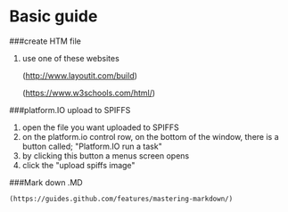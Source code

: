 # Basic guide

###create HTM file

1. use one of these websites

    (http://www.layoutit.com/build)

    (https://www.w3schools.com/html/)

###platform.IO upload to SPIFFS

1. open the file you want uploaded to SPIFFS
2. on the platform.io control row, on the bottom of the window, there is a button called; "Platform.IO run a task"
3. by clicking this button a menus screen opens
4. click the "upload spiffs image"

###Mark down .MD

    (https://guides.github.com/features/mastering-markdown/)
